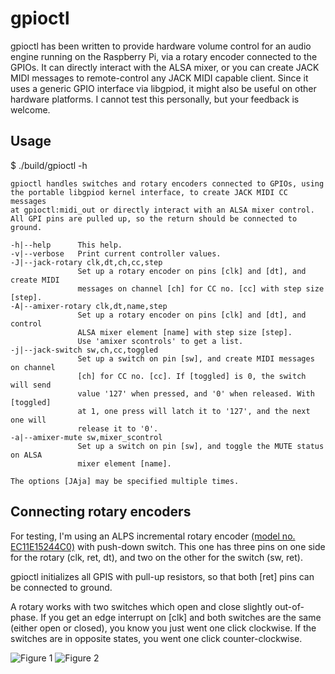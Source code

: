 # gpioctl

gpioctl has been written to provide hardware volume control for an audio
engine running on the Raspberry Pi, via a rotary encoder connected to the
GPIOs. It can directly interact with the ALSA mixer, or you can create JACK
MIDI messages to remote-control any JACK MIDI capable client.
Since it uses a generic GPIO interface via libgpiod, it might also be useful on
other hardware platforms. I cannot test this personally, but your feedback
is welcome. 

## Usage

$ ./build/gpioctl -h
```
gpioctl handles switches and rotary encoders connected to GPIOs, using
the portable libgpiod kernel interface, to create JACK MIDI CC messages
at gpioctl:midi_out or directly interact with an ALSA mixer control.
All GPI pins are pulled up, so the return should be connected to ground.

-h|--help      This help.
-v|--verbose   Print current controller values.
-J|--jack-rotary clk,dt,ch,cc,step
               Set up a rotary encoder on pins [clk] and [dt], and create MIDI
               messages on channel [ch] for CC no. [cc] with step size [step].
-A|--amixer-rotary clk,dt,name,step
               Set up a rotary encoder on pins [clk] and [dt], and control
               ALSA mixer element [name] with step size [step].
               Use 'amixer scontrols' to get a list.
-j|--jack-switch sw,ch,cc,toggled
               Set up a switch on pin [sw], and create MIDI messages on channel
               [ch] for CC no. [cc]. If [toggled] is 0, the switch will send
               value '127' when pressed, and '0' when released. With [toggled]
               at 1, one press will latch it to '127', and the next one will
               release it to '0'.
-a|--amixer-mute sw,mixer_scontrol
               Set up a switch on pin [sw], and toggle the MUTE status on ALSA
               mixer element [name].

The options [JAja] may be specified multiple times.
```

## Connecting rotary encoders

For testing, I'm using an ALPS incremental rotary encoder [(model no. 
EC11E15244C0)](https://nl.farnell.com/webapp/wcs/stores/servlet/ProductDisplay?urlRequestType=Base&catalogId=10001&langId=31&storeId=10168&partNumber=1520806)
with push-down switch. This one has three pins on one side for the rotary
(clk, ret, dt), and two on the other for the switch (sw, ret).

gpioctl initializes all GPIS with pull-up resistors, so that both [ret] pins
can be connected to ground.

A rotary works with two switches which open and close slightly out-of-phase.
If you get an edge interrupt on [clk] and both switches are the same (either
open or closed), you know you just went one click clockwise.
If the switches are in opposite states, you went one click
counter-clockwise.

![Figure 1](doc/RaspberryPi3B+_HifiBerryAMP2_ALPSRotaryEnc.jpg "A Raspberry Pi 3B+ and
HifiBerry AMP2 with an ALPS rotary encoder as Master Volume")
![Figure 2](doc/Wiring.jpg "The rotary is on the left, with the ground pin
in the middle tied to the return of the switch on the right.")